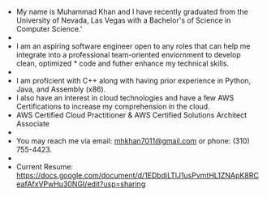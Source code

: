 * My name is Muhammad Khan and I have recently graduated from the University of Nevada, Las Vegas with a Bachelor's of Science in Computer Science.'
*
* I am an aspiring software engineer open to any roles that can help me integrate into a professional team-oriented enviornment to develop clean, optimized  * code and futher enhance my technical skills.
* 
* I am proficient with C++ along with having prior experience in Python, Java, and Assembly (x86).
* I also have an interest in cloud technologies and have a few AWS Certifications to increase my comprehension in the cloud.
* AWS Certified Cloud Practitioner & AWS Certified Solutions Architect Associate 
* 
* You may reach me via email: mhkhan7011@gmail.com or phone: (310) 755-4423.
*
* Current Resume: https://docs.google.com/document/d/1EDbdjLTlJ1usPvmtHL1ZNApK8RCeafAfxVPwHu30NGI/edit?usp=sharing
